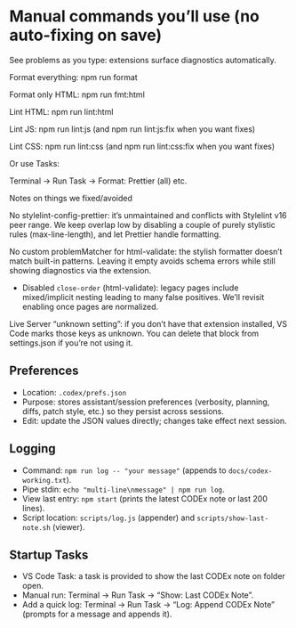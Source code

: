 # Manual commands you’ll use (no auto-fixing on save)

See problems as you type: extensions surface diagnostics automatically.

Format everything: npm run format

Format only HTML: npm run fmt:html

Lint HTML: npm run lint:html

Lint JS: npm run lint:js (and npm run lint:js:fix when you want fixes)

Lint CSS: npm run lint:css (and npm run lint:css:fix when you want fixes)

Or use Tasks:

Terminal → Run Task → Format: Prettier (all) etc.

Notes on things we fixed/avoided

No stylelint-config-prettier: it’s unmaintained and conflicts with Stylelint v16 peer range. We keep overlap low by disabling a couple of purely stylistic rules (max-line-length), and let Prettier handle formatting.

No custom problemMatcher for html-validate: the stylish formatter doesn’t match built-in patterns. Leaving it empty avoids schema errors while still showing diagnostics via the extension.

- Disabled `close-order` (html-validate): legacy pages include mixed/implicit nesting leading to many false positives. We’ll revisit enabling once pages are normalized.

Live Server “unknown setting”: if you don’t have that extension installed, VS Code marks those keys as unknown. You can delete that block from settings.json if you’re not using it.

## Preferences

- Location: `.codex/prefs.json`
- Purpose: stores assistant/session preferences (verbosity, planning, diffs, patch style, etc.) so they persist across sessions.
- Edit: update the JSON values directly; changes take effect next session.

## Logging

- Command: `npm run log -- "your message"` (appends to `docs/codex-working.txt`).
- Pipe stdin: `echo "multi-line\nmessage" | npm run log`.
- View last entry: `npm start` (prints the latest CODEx note or last 200 lines).
- Script location: `scripts/log.js` (appender) and `scripts/show-last-note.sh` (viewer).

## Startup Tasks

- VS Code Task: a task is provided to show the last CODEx note on folder open.
- Manual run: Terminal → Run Task → “Show: Last CODEx Note”.
- Add a quick log: Terminal → Run Task → “Log: Append CODEx Note” (prompts for a message and appends it).
